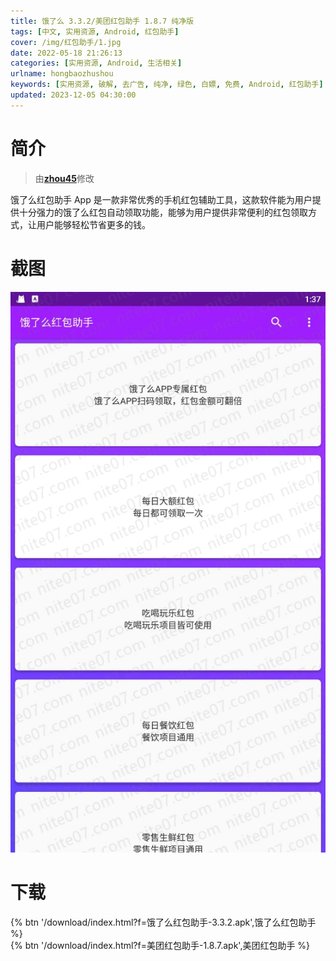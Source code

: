 ```yaml
---
title: 饿了么 3.3.2/美团红包助手 1.8.7 纯净版
tags: [中文, 实用资源, Android, 红包助手]
cover: /img/红包助手/1.jpg
date: 2022-05-18 21:26:13
categories: [实用资源, Android, 生活相关]
urlname: hongbaozhushou
keywords: [实用资源, 破解, 去广告, 纯净, 绿色, 白嫖, 免费, Android, 红包助手]
updated: 2023-12-05 04:30:00
---
```


# 简介

> 由[**zhou45**](/laiyuan)修改

饿了么红包助手 App 是一款非常优秀的手机红包辅助工具，这款软件能为用户提供十分强力的饿了么红包自动领取功能，能够为用户提供非常便利的红包领取方式，让用户能够轻松节省更多的钱。

# 截图

![](/img/红包助手/2.jpg)

# 下载

{% btn '/download/index.html?f=饿了么红包助手-3.3.2.apk',饿了么红包助手 %}
<br>
{% btn '/download/index.html?f=美团红包助手-1.8.7.apk',美团红包助手 %}

